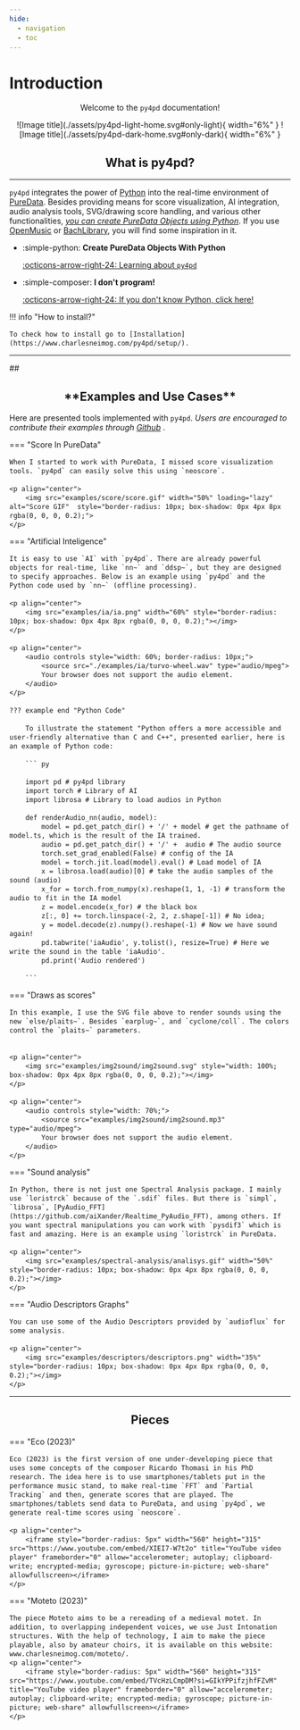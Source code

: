 ```yaml
---
hide:
  - navigation
  - toc
---
```


# Introduction

<p align="center"> Welcome to the <code>py4pd</code> documentation! </p>

<p align="center" markdown>
  ![Image title](./assets/py4pd-light-home.svg#only-light){ width="6%" }
  ![Image title](./assets/py4pd-dark-home.svg#only-dark){ width="6%" }
</p>

## <h2 align="center"> **What is py4pd?** </h2>

---

`py4pd` integrates the power of [Python](https://www.python.org/) into the real-time environment of [PureData](https://puredata.info/). Besides providing means for score visualization, AI integration, audio analysis tools, SVG/drawing score handling, and various other functionalities, <u><i>you can create PureData Objects using Python</i></u>. If you use [OpenMusic](https://openmusic-project.github.io/openmusic/) or [BachLibrary](https://www.bachproject.net/), you will find some inspiration in it.

<div class="grid cards" markdown>

-   :simple-python: __Create PureData Objects With Python__

    [:octicons-arrow-right-24: Learning about `py4pd`](python-users/index.md)


-   :simple-composer: __I don't program!__

    [:octicons-arrow-right-24: If you don't know Python, click here!](libraries.md)

</div>



!!! info "How to install?"

    To check how to install go to [Installation](https://www.charlesneimog.com/py4pd/setup/).

<hr>
## <h2 align="center"> **Examples and Use Cases** </h2>

Here are presented tools implemented with `py4pd`. <i>Users are encouraged to contribute their examples through [Github](https://github.com/charlesneimog/py4pd/discussions/categories/show-and-tell) </i>.

=== "Score In PureData"

    When I started to work with PureData, I missed score visualization tools. `py4pd` can easily solve this using `neoscore`.

    <p align="center">
        <img src="examples/score/score.gif" width="50%" loading="lazy" alt="Score GIF"  style="border-radius: 10px; box-shadow: 0px 4px 8px rgba(0, 0, 0, 0.2);">
    </p>

=== "Artificial Inteligence"

    It is easy to use `AI` with `py4pd`. There are already powerful objects for real-time, like `nn~` and `ddsp~`, but they are designed to specify approaches. Below is an example using `py4pd` and the Python code used by `nn~` (offline processing).

    <p align="center">
        <img src="examples/ia/ia.png" width="60%" style="border-radius: 10px; box-shadow: 0px 4px 8px rgba(0, 0, 0, 0.2);"></img>
    </p>

    <p align="center">
        <audio controls style="width: 60%; border-radius: 10px;">
            <source src="./examples/ia/turvo-wheel.wav" type="audio/mpeg">
            Your browser does not support the audio element.
        </audio>
    </p>

    ??? example end "Python Code"

        To illustrate the statement "Python offers a more accessible and user-friendly alternative than C and C++", presented earlier, here is an example of Python code:

        ``` py

        import pd # py4pd library
        import torch # Library of AI
        import librosa # Library to load audios in Python

        def renderAudio_nn(audio, model):
            model = pd.get_patch_dir() + '/' + model # get the pathname of model.ts, which is the result of the IA trained.
            audio = pd.get_patch_dir() + '/' +  audio # The audio source
            torch.set_grad_enabled(False) # config of the IA
            model = torch.jit.load(model).eval() # Load model of IA
            x = librosa.load(audio)[0] # take the audio samples of the sound (audio)
            x_for = torch.from_numpy(x).reshape(1, 1, -1) # transform the audio to fit in the IA model
            z = model.encode(x_for) # the black box
            z[:, 0] += torch.linspace(-2, 2, z.shape[-1]) # No idea;
            y = model.decode(z).numpy().reshape(-1) # Now we have sound again!
            pd.tabwrite('iaAudio', y.tolist(), resize=True) # Here we write the sound in the table 'iaAudio'.
            pd.print('Audio rendered')

        ```

=== "Draws as scores"

    In this example, I use the SVG file above to render sounds using the new `else/plaits~`. Besides `earplug~`, and `cyclone/coll`. The colors control the `plaits~` parameters.


    <p align="center">
        <img src="examples/img2sound/img2sound.svg" style="width: 100%; box-shadow: 0px 4px 8px rgba(0, 0, 0, 0.2);"></img>
    </p>

    <p align="center">
        <audio controls style="width: 70%;">
            <source src="examples/img2sound/img2sound.mp3" type="audio/mpeg">
            Your browser does not support the audio element.
        </audio>
    </p>

=== "Sound analysis"

    In Python, there is not just one Spectral Analysis package. I mainly use `loristrck` because of the `.sdif` files. But there is `simpl`, `librosa`, [PyAudio_FFT](https://github.com/aiXander/Realtime_PyAudio_FFT), among others. If you want spectral manipulations you can work with `pysdif3` which is fast and amazing. Here is an example using `loristrck` in PureData.

    <p align="center">
        <img src="examples/spectral-analysis/analisys.gif" width="50%" style="border-radius: 10px; box-shadow: 0px 4px 8px rgba(0, 0, 0, 0.2);"></img>
    </p>

=== "Audio Descriptors Graphs"

    You can use some of the Audio Descriptors provided by `audioflux` for some analysis.

    <p align="center">
        <img src="examples/descriptors/descriptors.png" width="35%" style="border-radius: 10px; box-shadow: 0px 4px 8px rgba(0, 0, 0, 0.2);"></img>
    </p>

---

## <h2 align="center"> **Pieces** </h2>

=== "Eco (2023)"

    Eco (2023) is the first version of one under-developing piece that uses some concepts of the composer Ricardo Thomasi in his PhD research. The idea here is to use smartphones/tablets put in the performance music stand, to make real-time `FFT` and `Partial Tracking` and then, generate scores that are played. The smartphones/tablets send data to PureData, and using `py4pd`, we generate real-time scores using `neoscore`.

    <p align="center">
        <iframe style="border-radius: 5px" width="560" height="315" src="https://www.youtube.com/embed/XIEI7-W7t2o" title="YouTube video player" frameborder="0" allow="accelerometer; autoplay; clipboard-write; encrypted-media; gyroscope; picture-in-picture; web-share" allowfullscreen></iframe>
    </p>

=== "Moteto (2023)"

    The piece Moteto aims to be a rereading of a medieval motet. In addition, to overlapping independent voices, we use Just Intonation structures. With the help of technology, I aim to make the piece playable, also by amateur choirs, it is available on this website: www.charlesneimog.com/moteto/.
    <p align="center">
        <iframe style="border-radius: 5px" width="560" height="315" src="https://www.youtube.com/embed/TVcHzLCmpDM?si=GIkYPPifzjhfFZvM" title="YouTube video player" frameborder="0" allow="accelerometer; autoplay; clipboard-write; encrypted-media; gyroscope; picture-in-picture; web-share" allowfullscreen></iframe>
    </p>
